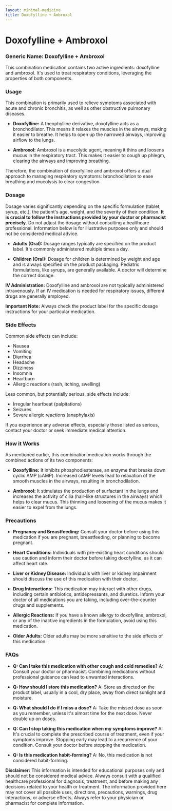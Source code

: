 ```yaml
---
layout: minimal-medicine
title: Doxofylline + Ambroxol
---
```


# Doxofylline + Ambroxol
### Generic Name: Doxofylline + Ambroxol

This combination medication contains two active ingredients: doxofylline and ambroxol.  It's used to treat respiratory conditions, leveraging the properties of both components.

### Usage

This combination is primarily used to relieve symptoms associated with acute and chronic bronchitis, as well as other obstructive pulmonary diseases.

* **Doxofylline:** A theophylline derivative, doxofylline acts as a bronchodilator.  This means it relaxes the muscles in the airways, making it easier to breathe. It helps to open up the narrowed airways, improving airflow to the lungs.

* **Ambroxol:**  Ambroxol is a mucolytic agent, meaning it thins and loosens mucus in the respiratory tract. This makes it easier to cough up phlegm, clearing the airways and improving breathing.

Therefore, the combination of doxofylline and ambroxol offers a dual approach to managing respiratory symptoms:  bronchodilation to ease breathing and mucolysis to clear congestion.


### Dosage

Dosage varies significantly depending on the specific formulation (tablet, syrup, etc.), the patient's age, weight, and the severity of their condition.  **It is crucial to follow the instructions provided by your doctor or pharmacist precisely.**  Do not adjust the dosage without consulting a healthcare professional.  Information below is for illustrative purposes only and should not be considered medical advice.

* **Adults (Oral):**  Dosage ranges typically are specified on the product label.  It's commonly administered multiple times a day.

* **Children (Oral):**  Dosage for children is determined by weight and age and is always specified on the product packaging. Pediatric formulations, like syrups, are generally available.  A doctor will determine the correct dosage.


**IV Administration:** Doxofylline and ambroxol are not typically administered intravenously.  If an IV medication is needed for respiratory issues, different drugs are generally employed.

**Important Note:** Always check the product label for the specific dosage instructions for your particular medication.


### Side Effects

Common side effects can include:

* Nausea
* Vomiting
* Diarrhea
* Headache
* Dizziness
* Insomnia
* Heartburn
* Allergic reactions (rash, itching, swelling)

Less common, but potentially serious, side effects include:

* Irregular heartbeat (palpitations)
* Seizures
* Severe allergic reactions (anaphylaxis)


If you experience any adverse effects, especially those listed as serious, contact your doctor or seek immediate medical attention.


### How it Works

As mentioned earlier, this combination medication works through the combined actions of its two components:

* **Doxofylline:**  It inhibits phosphodiesterase, an enzyme that breaks down cyclic AMP (cAMP).  Increased cAMP levels lead to relaxation of the smooth muscles in the airways, resulting in bronchodilation.

* **Ambroxol:** It stimulates the production of surfactant in the lungs and increases the activity of cilia (hair-like structures in the airways) which helps to clear mucus.  This thinning and loosening of the mucus makes it easier to expel from the lungs.


### Precautions

* **Pregnancy and Breastfeeding:**  Consult your doctor before using this medication if you are pregnant, breastfeeding, or planning to become pregnant.

* **Heart Conditions:**  Individuals with pre-existing heart conditions should use caution and inform their doctor before taking doxofylline, as it can affect heart rate.

* **Liver or Kidney Disease:**  Individuals with liver or kidney impairment should discuss the use of this medication with their doctor.

* **Drug Interactions:** This medication may interact with other drugs, including certain antibiotics, antidepressants, and diuretics.  Inform your doctor of all medications you are taking, including over-the-counter drugs and supplements.

* **Allergic Reactions:**  If you have a known allergy to doxofylline, ambroxol, or any of the inactive ingredients in the formulation, avoid using this medication.

* **Older Adults:**  Older adults may be more sensitive to the side effects of this medication.


### FAQs

* **Q: Can I take this medication with other cough and cold remedies?** A: Consult your doctor or pharmacist.  Combining medications without professional guidance can lead to unwanted interactions.

* **Q: How should I store this medication?** A: Store as directed on the product label, usually in a cool, dry place, away from direct sunlight and moisture.

* **Q: What should I do if I miss a dose?** A:  Take the missed dose as soon as you remember, unless it's almost time for the next dose. Never double up on doses.

* **Q:  Can I stop taking this medication when my symptoms improve?** A: It's crucial to complete the prescribed course of treatment, even if your symptoms improve. Stopping early may lead to a recurrence of your condition.  Consult your doctor before stopping the medication.

* **Q: Is this medication habit-forming?** A: No, this medication is not considered habit-forming.


**Disclaimer:** This information is intended for educational purposes only and should not be considered medical advice. Always consult with a qualified healthcare professional for diagnosis, treatment, and before making any decisions related to your health or treatment.  The information provided here may not cover all possible uses, directions, precautions, warnings, drug interactions, or adverse effects.  Always refer to your physician or pharmacist for complete information.
